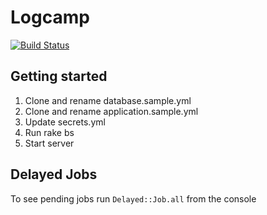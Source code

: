 # Logcamp

[![Build Status](https://semaphoreapp.com/api/v1/projects/72e7db57-c080-4415-9867-5953f4013888/301354/badge.png)](https://semaphoreapp.com/olimart/logcamp)

## Getting started

1. Clone and rename database.sample.yml
2. Clone and rename application.sample.yml
3. Update secrets.yml
4. Run rake bs
5. Start server

## Delayed Jobs

To see pending jobs run `Delayed::Job.all` from the console